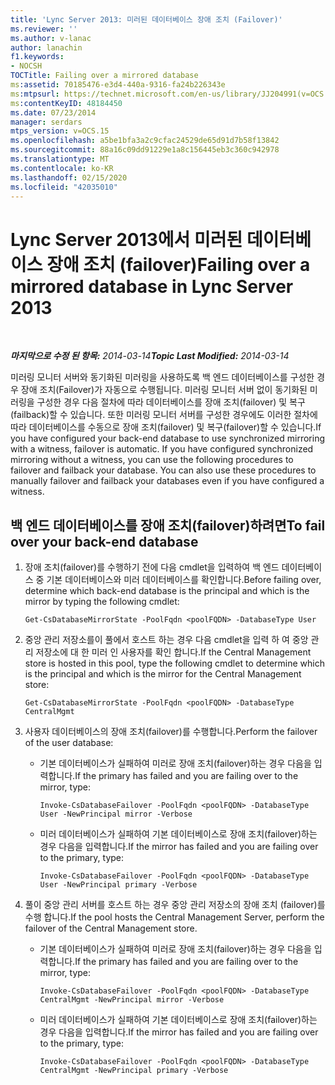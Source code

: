```yaml
---
title: 'Lync Server 2013: 미러된 데이터베이스 장애 조치 (Failover)'
ms.reviewer: ''
ms.author: v-lanac
author: lanachin
f1.keywords:
- NOCSH
TOCTitle: Failing over a mirrored database
ms:assetid: 70185476-e3d4-440a-9316-fa24b226343e
ms:mtpsurl: https://technet.microsoft.com/en-us/library/JJ204991(v=OCS.15)
ms:contentKeyID: 48184450
ms.date: 07/23/2014
manager: serdars
mtps_version: v=OCS.15
ms.openlocfilehash: a5be1bfa3a2c9cfac24529de65d91d7b58f13842
ms.sourcegitcommit: 88a16c09dd91229e1a8c156445eb3c360c942978
ms.translationtype: MT
ms.contentlocale: ko-KR
ms.lasthandoff: 02/15/2020
ms.locfileid: "42035010"
---
```

<div data-xmlns="http://www.w3.org/1999/xhtml">

<div class="topic" data-xmlns="http://www.w3.org/1999/xhtml" data-msxsl="urn:schemas-microsoft-com:xslt" data-cs="http://msdn.microsoft.com/">

<div data-asp="http://msdn2.microsoft.com/asp">

# <a name="failing-over-a-mirrored-database-in-lync-server-2013"></a><span data-ttu-id="a1a2c-102">Lync Server 2013에서 미러된 데이터베이스 장애 조치 (failover)</span><span class="sxs-lookup"><span data-stu-id="a1a2c-102">Failing over a mirrored database in Lync Server 2013</span></span>

</div>

<div id="mainSection">

<div id="mainBody">

<span> </span>

<span data-ttu-id="a1a2c-103">_**마지막으로 수정 된 항목:** 2014-03-14_</span><span class="sxs-lookup"><span data-stu-id="a1a2c-103">_**Topic Last Modified:** 2014-03-14_</span></span>

<span data-ttu-id="a1a2c-p101">미러링 모니터 서버와 동기화된 미러링을 사용하도록 백 엔드 데이터베이스를 구성한 경우 장애 조치(Failover)가 자동으로 수행됩니다. 미러링 모니터 서버 없이 동기화된 미러링을 구성한 경우 다음 절차에 따라 데이터베이스를 장애 조치(failover) 및 복구(failback)할 수 있습니다. 또한 미러링 모니터 서버를 구성한 경우에도 이러한 절차에 따라 데이터베이스를 수동으로 장애 조치(failover) 및 복구(failover)할 수 있습니다.</span><span class="sxs-lookup"><span data-stu-id="a1a2c-p101">If you have configured your back-end database to use synchronized mirroring with a witness, failover is automatic. If you have configured synchronized mirroring without a witness, you can use the following procedures to failover and failback your database. You can also use these procedures to manually failover and failback your databases even if you have configured a witness.</span></span>

<div>

## <a name="to-fail-over-your-back-end-database"></a><span data-ttu-id="a1a2c-107">백 엔드 데이터베이스를 장애 조치(failover)하려면</span><span class="sxs-lookup"><span data-stu-id="a1a2c-107">To fail over your back-end database</span></span>

1.  <span data-ttu-id="a1a2c-108">장애 조치(failover)를 수행하기 전에 다음 cmdlet을 입력하여 백 엔드 데이터베이스 중 기본 데이터베이스와 미러 데이터베이스를 확인합니다.</span><span class="sxs-lookup"><span data-stu-id="a1a2c-108">Before failing over, determine which back-end database is the principal and which is the mirror by typing the following cmdlet:</span></span>
    
        Get-CsDatabaseMirrorState -PoolFqdn <poolFQDN> -DatabaseType User

2.  <span data-ttu-id="a1a2c-109">중앙 관리 저장소를이 풀에서 호스트 하는 경우 다음 cmdlet을 입력 하 여 중앙 관리 저장소에 대 한 미러 인 사용자를 확인 합니다.</span><span class="sxs-lookup"><span data-stu-id="a1a2c-109">If the Central Management store is hosted in this pool, type the following cmdlet to determine which is the principal and which is the mirror for the Central Management store:</span></span>
    
        Get-CsDatabaseMirrorState -PoolFqdn <poolFQDN> -DatabaseType CentralMgmt

3.  <span data-ttu-id="a1a2c-110">사용자 데이터베이스의 장애 조치(failover)를 수행합니다.</span><span class="sxs-lookup"><span data-stu-id="a1a2c-110">Perform the failover of the user database:</span></span>
    
      - <span data-ttu-id="a1a2c-111">기본 데이터베이스가 실패하여 미러로 장애 조치(failover)하는 경우 다음을 입력합니다.</span><span class="sxs-lookup"><span data-stu-id="a1a2c-111">If the primary has failed and you are failing over to the mirror, type:</span></span>
        
            Invoke-CsDatabaseFailover -PoolFqdn <poolFQDN> -DatabaseType User -NewPrincipal mirror -Verbose
    
      - <span data-ttu-id="a1a2c-112">미러 데이터베이스가 실패하여 기본 데이터베이스로 장애 조치(failover)하는 경우 다음을 입력합니다.</span><span class="sxs-lookup"><span data-stu-id="a1a2c-112">If the mirror has failed and you are failing over to the primary, type:</span></span>
        
            Invoke-CsDatabaseFailover -PoolFqdn <poolFQDN> -DatabaseType User -NewPrincipal primary -Verbose

4.  <span data-ttu-id="a1a2c-113">풀이 중앙 관리 서버를 호스트 하는 경우 중앙 관리 저장소의 장애 조치 (failover)를 수행 합니다.</span><span class="sxs-lookup"><span data-stu-id="a1a2c-113">If the pool hosts the Central Management Server, perform the failover of the Central Management store.</span></span>
    
      - <span data-ttu-id="a1a2c-114">기본 데이터베이스가 실패하여 미러로 장애 조치(failover)하는 경우 다음을 입력합니다.</span><span class="sxs-lookup"><span data-stu-id="a1a2c-114">If the primary has failed and you are failing over to the mirror, type:</span></span>
        
            Invoke-CsDatabaseFailover -PoolFqdn <poolFQDN> -DatabaseType CentralMgmt -NewPrincipal mirror -Verbose
    
      - <span data-ttu-id="a1a2c-115">미러 데이터베이스가 실패하여 기본 데이터베이스로 장애 조치(failover)하는 경우 다음을 입력합니다.</span><span class="sxs-lookup"><span data-stu-id="a1a2c-115">If the mirror has failed and you are failing over to the primary, type:</span></span>
        
            Invoke-CsDatabaseFailover -PoolFqdn <poolFQDN> -DatabaseType CentralMgmt -NewPrincipal primary -Verbose

</div>

</div>

<span> </span>

</div>

</div>

</div>

